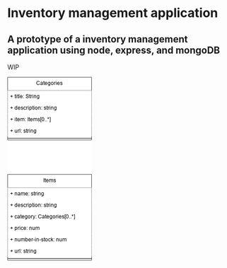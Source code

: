 # Inventory management application

## A prototype of a inventory management application using node, express, and mongoDB

WIP

![diagram of UML association between models](./public/diagrams/models-ULM-associations.png)
